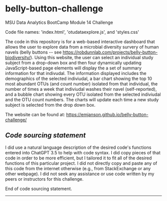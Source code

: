 # belly-button-challenge
 MSU Data Analytics BootCamp Module 14 Challenge

Code file names: 'index.html', 'otudataexplore.js', and 'styles.css'

The code in this repository is for a web-based interactive dashboard that allows the user to explore data from a microbial diversity survery of human navels (belly buttons -- see https://robdunnlab.com/projects/belly-button-biodiversity/). Using this website, the user can select an individual study subject from a drop-down box and then four dynamically updating JavaScript-based page elements will display the a set of summary information for that indivudal. The information displayed includes the demographics of the selected indiviudal, a bar chart showing the top 10 most abundant OTUs (and count number) isolated from that individual, the number of times a week that indiviudal washes their navel (self-reported), and a bubble chart showing every OTU isolated from the selected indiviudal and the OTU count numbers. The charts will update each time a new study subject is selected from the drop down box.

The website can be found at: https://emjanson.github.io/belly-button-challenge/

*Code sourcing statement*
-----------------------

I did use a natural language description of the desired code's functions entered into ChatGPT 3.5 to help with code syntax. I did copy pieces of that code in order to be more efficient, but I tailored it to fit all of the desired functions of this particular project. I did not directly copy and paste any of this code from the internet otherwise (e.g., from StackExchange or any other webpage). I did not seek any assistance or use code written by my peers or instructors for this challenge.

End of code sourcing statement.

 ----------------------
